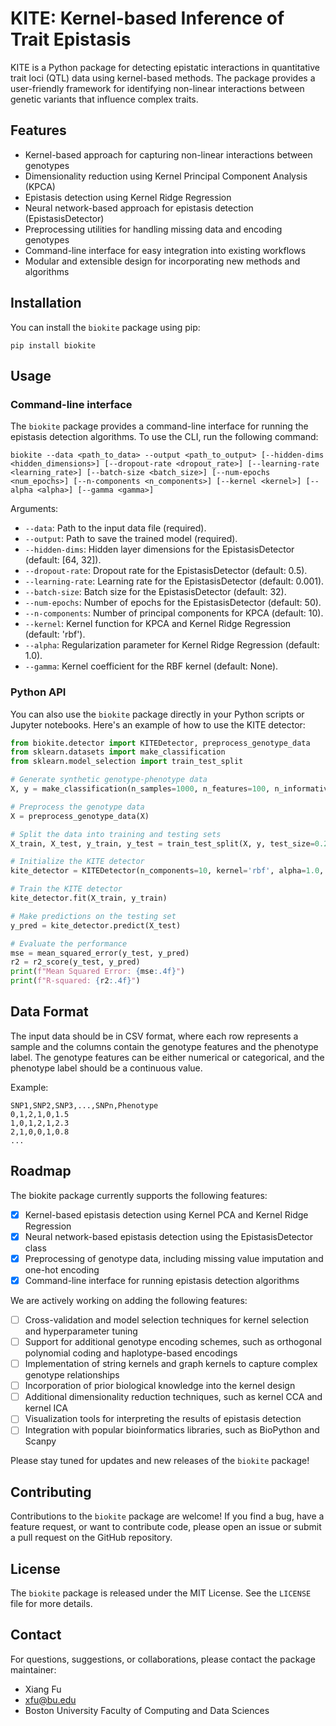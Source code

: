 # KITE: Kernel-based Inference of Trait Epistasis

KITE is a Python package for detecting epistatic interactions in quantitative trait loci (QTL) data using kernel-based methods. The package provides a user-friendly framework for identifying non-linear interactions between genetic variants that influence complex traits.

## Features

- Kernel-based approach for capturing non-linear interactions between genotypes
- Dimensionality reduction using Kernel Principal Component Analysis (KPCA)
- Epistasis detection using Kernel Ridge Regression
- Neural network-based approach for epistasis detection (EpistasisDetector)
- Preprocessing utilities for handling missing data and encoding genotypes
- Command-line interface for easy integration into existing workflows
- Modular and extensible design for incorporating new methods and algorithms

## Installation

You can install the `biokite` package using pip:

```
pip install biokite
```

## Usage

### Command-line interface

The `biokite` package provides a command-line interface for running the epistasis detection algorithms. To use the CLI, run the following command:

```
biokite --data <path_to_data> --output <path_to_output> [--hidden-dims <hidden_dimensions>] [--dropout-rate <dropout_rate>] [--learning-rate <learning_rate>] [--batch-size <batch_size>] [--num-epochs <num_epochs>] [--n-components <n_components>] [--kernel <kernel>] [--alpha <alpha>] [--gamma <gamma>]
```

Arguments:
- `--data`: Path to the input data file (required).
- `--output`: Path to save the trained model (required).
- `--hidden-dims`: Hidden layer dimensions for the EpistasisDetector (default: [64, 32]).
- `--dropout-rate`: Dropout rate for the EpistasisDetector (default: 0.5).
- `--learning-rate`: Learning rate for the EpistasisDetector (default: 0.001).
- `--batch-size`: Batch size for the EpistasisDetector (default: 32).
- `--num-epochs`: Number of epochs for the EpistasisDetector (default: 50).
- `--n-components`: Number of principal components for KPCA (default: 10).
- `--kernel`: Kernel function for KPCA and Kernel Ridge Regression (default: 'rbf').
- `--alpha`: Regularization parameter for Kernel Ridge Regression (default: 1.0).
- `--gamma`: Kernel coefficient for the RBF kernel (default: None).

### Python API

You can also use the `biokite` package directly in your Python scripts or Jupyter notebooks. Here's an example of how to use the KITE detector:

```python
from biokite.detector import KITEDetector, preprocess_genotype_data
from sklearn.datasets import make_classification
from sklearn.model_selection import train_test_split

# Generate synthetic genotype-phenotype data
X, y = make_classification(n_samples=1000, n_features=100, n_informative=10, n_redundant=0, n_repeated=0, n_classes=2, random_state=42)

# Preprocess the genotype data
X = preprocess_genotype_data(X)

# Split the data into training and testing sets
X_train, X_test, y_train, y_test = train_test_split(X, y, test_size=0.2, random_state=42)

# Initialize the KITE detector
kite_detector = KITEDetector(n_components=10, kernel='rbf', alpha=1.0, gamma=None)

# Train the KITE detector
kite_detector.fit(X_train, y_train)

# Make predictions on the testing set
y_pred = kite_detector.predict(X_test)

# Evaluate the performance
mse = mean_squared_error(y_test, y_pred)
r2 = r2_score(y_test, y_pred)
print(f"Mean Squared Error: {mse:.4f}")
print(f"R-squared: {r2:.4f}")
```

## Data Format

The input data should be in CSV format, where each row represents a sample and the columns contain the genotype features and the phenotype label. The genotype features can be either numerical or categorical, and the phenotype label should be a continuous value.

Example:
```
SNP1,SNP2,SNP3,...,SNPn,Phenotype
0,1,2,1,0,1.5
1,0,1,2,1,2.3
2,1,0,0,1,0.8
...
```

## Roadmap

The biokite package currently supports the following features:
- [x] Kernel-based epistasis detection using Kernel PCA and Kernel Ridge Regression
- [x] Neural network-based epistasis detection using the EpistasisDetector class
- [x] Preprocessing of genotype data, including missing value imputation and one-hot encoding
- [x] Command-line interface for running epistasis detection algorithms

We are actively working on adding the following features:
- [ ] Cross-validation and model selection techniques for kernel selection and hyperparameter tuning
- [ ] Support for additional genotype encoding schemes, such as orthogonal polynomial coding and haplotype-based encodings
- [ ] Implementation of string kernels and graph kernels to capture complex genotype relationships
- [ ] Incorporation of prior biological knowledge into the kernel design
- [ ] Additional dimensionality reduction techniques, such as kernel CCA and kernel ICA
- [ ] Visualization tools for interpreting the results of epistasis detection
- [ ] Integration with popular bioinformatics libraries, such as BioPython and Scanpy

Please stay tuned for updates and new releases of the `biokite` package!

## Contributing

Contributions to the `biokite` package are welcome! If you find a bug, have a feature request, or want to contribute code, please open an issue or submit a pull request on the GitHub repository.

## License

The `biokite` package is released under the MIT License. See the `LICENSE` file for more details.

## Contact

For questions, suggestions, or collaborations, please contact the package maintainer:

- Xiang Fu
- xfu@bu.edu
- Boston University Faculty of Computing and Data Sciences